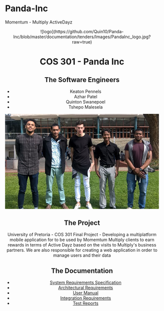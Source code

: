 # Panda-Inc

Momentum - Multiply ActiveDayz

<center>
![logo](https://github.com/Quin10/Panda-Inc/blob/master/documentation/tenders/Images/PandaInc_logo.jpg?raw=true)

# COS 301 - Panda Inc

## The Software Engineers
- Keaton Pennels
- Azhar Patel
- Quinton Swanepoel
- Tshepo Malesela

![photo](https://github.com/Quin10/Panda-Inc/blob/master/documentation/tenders/Images/Team_Pic.jpg?raw=true)

## The Project
University of Pretoria - COS 301 Final Project - Developing a multiplatform mobile application for to be used by Momemtum Multiply clients to earn rewards in terms of Active Dayz based on the visits to Multiply's business partners. We are also responsible for creating a web application in order to manage users and their data <br />

## The Documentation
- [System Requirements Specification]()
- [Architectural Requirements]()
- [User Manual]()
- [Integration Requirements]()
- [Test Reports]()

